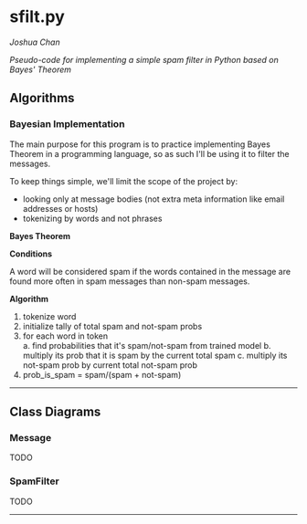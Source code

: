 # sfilt.py
_Joshua Chan_

_Pseudo-code for implementing a simple spam filter in Python based on Bayes' Theorem_

## Algorithms

### Bayesian Implementation

The main purpose for this program is to practice implementing Bayes Theorem in a programming language, so as such I'll be using it to filter the messages.

To keep things simple, we'll limit the scope of the project by:
+ looking only at message bodies (not extra meta information like email addresses or hosts)
+ tokenizing by words and not phrases

__Bayes Theorem__


__Conditions__

A word will be considered spam if the words contained in the message are found more often in spam messages than non-spam messages.

__Algorithm__

1. tokenize word
2. initialize tally of total spam and not-spam probs
2. for each word in token  
    a. find probabilities that it's spam/not-spam from trained model
    b. multiply its prob that it is spam by the current total spam
    c. multiply its not-spam prob by current total not-spam prob
3. prob_is_spam = spam/(spam + not-spam)



---

## Class Diagrams

### Message

TODO

### SpamFilter

TODO

---
